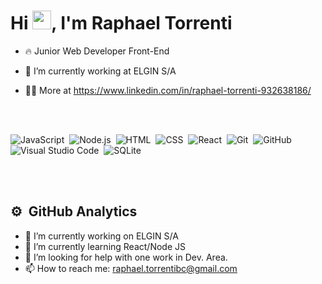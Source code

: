 
<h1 align="left">Hi <img src="https://raw.githubusercontent.com/kaueMarques/kaueMarques/master/hi.gif" height="30px">, I'm Raphael Torrenti</h1>


- 🔥 Junior Web Developer Front-End

- 🔭 I’m currently working at ELGIN S/A

- 👨‍💻 More at https://www.linkedin.com/in/raphael-torrenti-932638186/


<br><br>

![JavaScript](https://img.shields.io/badge/-JavaScript-05122A?style=flat&logo=javascript)&nbsp;
![Node.js](https://img.shields.io/badge/-Node.js-05122A?style=flat&logo=node.js)&nbsp;
![HTML](https://img.shields.io/badge/-HTML-05122A?style=flat&logo=HTML5)&nbsp;
![CSS](https://img.shields.io/badge/-CSS-05122A?style=flat&logo=CSS3&logoColor=1572B6)&nbsp;
![React](https://img.shields.io/badge/-React-05122A?style=flat&logo=react)&nbsp;
![Git](https://img.shields.io/badge/-Git-05122A?style=flat&logo=git)&nbsp;
![GitHub](https://img.shields.io/badge/-GitHub-05122A?style=flat&logo=github)&nbsp;
![Visual Studio Code](https://img.shields.io/badge/-Visual%20Studio%20Code-05122A?style=flat&logo=visual-studio-code&logoColor=007ACC)&nbsp;
![SQLite](https://img.shields.io/badge/-SQLite-05122A?style=flat&logo=sqlite)&nbsp;

<br><br>

## ⚙️ &nbsp;GitHub Analytics


- 🔭 I’m currently working on ELGIN S/A
- 🌱 I’m currently learning React/Node JS
- 🤔 I’m looking for help with one work in Dev. Area.
- 📫 How to reach me: raphael.torrentibc@gmail.com  
